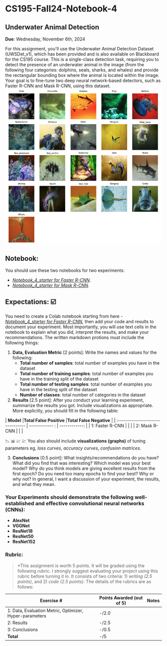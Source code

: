 # CS195-Fall24-Notebook-4
## Underwater Animal Detection

<b>Due</b>: Wednesday, November 6th, 2024

For this assignment, you'll use the Underwater Animal Detection Dataset (UWSDet_v1), which has been provided and is also available on Blackboard for the CS195 course. This is a single-class detection task, requiring you to detect the presence of an underwater animal in the image (from the following four categories: dolphins, seals, sharks, and whales) and provide the rectangular bounding box where the animal is located within the image. Your goal is to fine-tune two deep neural network-based detectors, such as Faster R-CNN and Mask R-CNN, using this dataset.
![Underwater Animal Categories](https://github.com/alimoorreza/CS195-Fall24-Notebook-3/blob/main/etc/uws_v1_samples.png)


## Notebook:
You should use these two notebooks for two experiments: 
   - [_Notebook_4_starter for Faster R-CNN_](https://github.com/alimoorreza/CS195-Fall24-Notebook-4/blob/main/cs195_notebook4_faster_rcnn_starter.ipynb).
   - [_Notebook_4_starter for Mask R-CNN_](https://github.com/alimoorreza/CS195-Fall24-Notebook-4/blob/main/cs195_notebook4_mask_rcnn_starter.ipynb).

## Expectations: ☑️
You need to create a Colab notebook starting from here - [_Notebook_4_starter for Faster R-CNN_](https://github.com/alimoorreza/CS195-Fall24-Notebook-4/blob/main/cs195_notebook4_faster_rcnn_starter.ipynb), then add your code and results to document your experiment. Most importantly, you will use text cells in the notebook to explain what you did, interpret the results, and make your recommendations. The written markdown protions must include the following things:
1. **Data, Evaluation Metric** [2 points]: Write the names and values for the following: 
    - __Total number of samples__: total number of examples you have in the dataset
    - __Total number of training samples__: total number of examples you have in the training split of the dataset
    - __Total number of testing samples__: total number of examples you have in the testing split of the dataset
    - __Number of classes__: total number of categories in the dataset
2.  **Results** [2.5 point]: After you conduct your learning experiment, summarize the results you got. Include visualizations as appropriate. More explicitly, you should fill in the following table:

| **Model**                        |**Total False Positive** |**Total False Negative** |
| :------------------------------- | ------------      :     | ------------: | 
| 1: Faster R-CNN                  |                         |               |
| 2: Mask R-CNN                    |                         |               |

📉 📊 📈 💹 You also should include **visualizations (graphs)** of tuning parameters eg, _loss curves_, _accuracy curves_, _confusion matrices_.

3.  **Conclusions** [0.5 point]: What insights/recommendations do you have? What did you find that was interesting? Which model was your best model? Why do you think models are giving excellent results from the first epoch? Do you need too many epochs to find your best? Why or why not? In general, I want a discussion of your experiment, the results, and what they mean.


### Your Experiments should demonstrate the following well-established and effective convolutional neural networks (CNNs):
- **AlexNet**
- **VGGNet**
- **ResNet18**
- **ResNet50**
- **ResNet152**


### Rubric:
> *This assignment is worth 5 points. It will be graded using the following rubric. I strongly suggest evaluating your project using this rubric before turning it in. It consists of two criteria: 1) *writing (2.5 points)*, and 2) *code (2.5 points)*. The details of the rubrics are as follows:

| Exercise #  | Points Awarded (out of 5)  | Notes |
| --------- | ------------------- | --------- |
| 1: Data, Evaluation Metric, Optimizer, Hyper-parameters          |    -/2.0    |            |
| 2: Results                                                       |    -/2.5    |            | 
| 3: Conclusions                                                   |    -/0.5    |            | 
| <b>Total                                                         |    -/5      |     </b>   |

